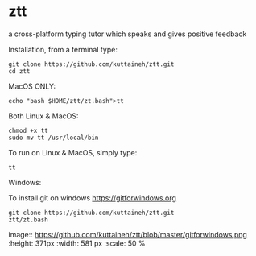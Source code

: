 # ztt
a cross-platform typing tutor which speaks and gives positive feedback

Installation, from a terminal type:
```
git clone https://github.com/kuttaineh/ztt.git
cd ztt
```
MacOS ONLY:
```
echo "bash $HOME/ztt/zt.bash">tt
```
Both Linux & MacOS:
```
chmod +x tt
sudo mv tt /usr/local/bin
```
To run on Linux & MacOS, simply type:
```
tt
```
Windows:

To install git on windows https://gitforwindows.org
```
git clone https://github.com/kuttaineh/ztt.git
ztt/zt.bash
```
image:: https://github.com/kuttaineh/ztt/blob/master/gitforwindows.png
  :height: 371px
  :width: 581 px
  :scale: 50 %
